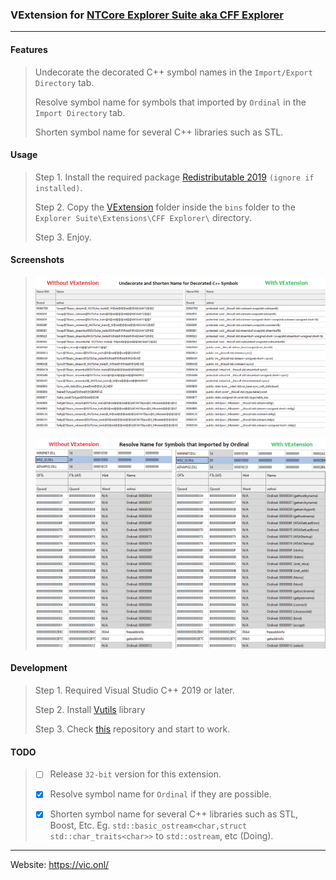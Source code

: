 ### VExtension for [NTCore Explorer Suite aka CFF Explorer](https://ntcore.com/?page_id=388)
_ _ _

#### Features

>Undecorate the decorated C++ symbol names in the `Import/Export Directory` tab.
>
>Resolve symbol name for symbols that imported by `Ordinal` in the `Import Directory` tab.
>
>Shorten symbol name for several C++ libraries such as STL.

#### Usage

>Step 1. Install the required package [Redistributable 2019](https://aka.ms/vs/17/release/vc_redist.x64.exe) `(ignore if installed)`.
>
>Step 2. Copy the [VExtension](bins/VExtension/) folder inside the `bins` folder to the `Explorer Suite\Extensions\CFF Explorer\` directory.
>
>Step 3. Enjoy.

#### Screenshots

>![](screenshots/undecorate-shorten-name.png?)
>
>![](screenshots/resolve-ordinal.png?)

#### Development

>Step 1. Required Visual Studio C++ 2019 or later.
>
>Step 2. Install [Vutils](https://github.com/vic4key/Vutils.git) library
>
>Step 3. Check [this](https://github.com/vic4key/CFF_VExtension.git) repository and start to work.

#### TODO

>- [ ] Release `32-bit` version for this extension.
>
>- [x] Resolve symbol name for `Ordinal` if they are possible.
>
>- [x] Shorten symbol name for several C++ libraries such as STL, Boost, Etc. Eg. `std::basic_ostream<char,struct std::char_traits<char>>` to `std::ostream`, etc (Doing).
_ _ _

Website: https://vic.onl/
